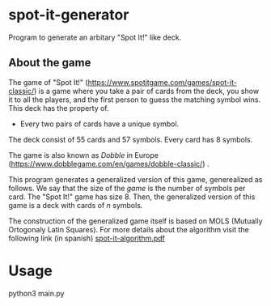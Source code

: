 # spot-it-generator
Program to generate an arbitary "Spot It!" like deck.

## About the game
The game of "Spot It!" (https://www.spotitgame.com/games/spot-it-classic/) is a game where you take a pair of cards from the deck, you show it to all the players, and the first person to guess the matching symbol wins.
This deck has the property of.
- Every two pairs of cards have a unique symbol.

The deck consist of 55 cards and 57 symbols. Every card has 8 symbols.

The game is also known as _Dobble_ in Europe (https://www.dobblegame.com/en/games/dobble-classic/) .

This program generates a generalized version of this game, generealized as follows. We say that the size of the _game_ is the number of symbols per card. 
The "Spot It!" game has size 8. Then, the generalized version of this game is a deck with cards of _n_ symbols.

The construction of the generalized game itself is based on MOLS (Mutually Ortogonaly Latin Squares). For more details about the algorithm visit
the following link (in spanish) [spot-it-algorithm.pdf](https://drive.google.com/file/d/1lLgsY1YRSCE6HEFj3S6ignSKjrBF2oHH/view?usp=sharing)

# Usage
python3 main.py 
